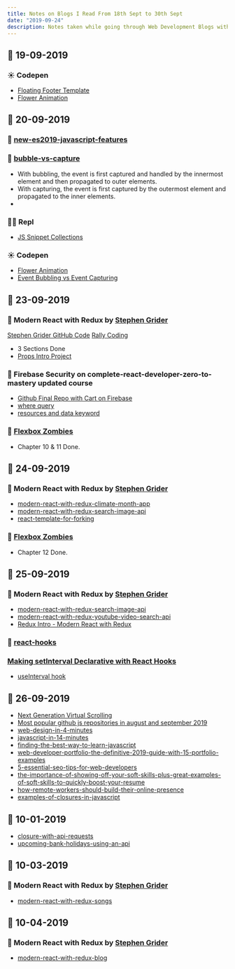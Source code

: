 ```yaml
---
title: Notes on Blogs I Read From 18th Sept to 30th Sept
date: "2019-09-24"
description: Notes taken while going through Web Development Blogs with highlights
---
```


## 📅 19-09-2019

### ☀ Codepen

- [Floating Footer Template](https://codepen.io/navinnavi19/pen/aboQoVX)
- [Flower Animation](https://codepen.io/navinnavi19/pen/ExYOjvO)

## 📅 20-09-2019

### 🚀 [new-es2019-javascript-features](https://blog.linguinecode.com/post/new-es2019-javascript-features)

### 🚀 [bubble-vs-capture](https://dev.to/clickys/bubble-vs-capture--3b19)

- With bubbling, the event is first captured and handled by the innermost element and then propagated to outer elements.
- With capturing, the event is first captured by the outermost element and propagated to the inner elements.
-

### 👨‍💻 Repl

- [JS Snippet Collections](https://repl.it/@NavinA/JS-Snippet-Collections)

### ☀ Codepen

- [Flower Animation](https://codepen.io/navinnavi19/pen/ExYOjvO)
- [Event Bubbling vs Event Capturing](https://codepen.io/navinnavi19/pen/bGbQMKb)

## 📅 23-09-2019

### 🚀 Modern React with Redux by [Stephen Grider](https://twitter.com/ste_grider)

[Stephen Grider GitHub Code](https://github.com/StephenGrider/redux-code)
[Rally Coding](https://www.rallycoding.com/)

- 3 Sections Done
- [Props Intro Project](https://stackblitz.com/edit/react-with-redux-components)

### 🚀 Firebase Security on complete-react-developer-zero-to-mastery updated course

- [Github Final Repo with Cart on Firebase](https://github.com/ZhangMYihua/crwn-clothing-firebase-cart)
- [where query](https://firebase.google.com/docs/firestore/query-data/get-data#get_multiple_documents_from_a_collection)
- [resources and data keyword](https://firebase.google.com/docs/firestore/security/rules-conditions#data_validation)

### 🚀 [Flexbox Zombies](https://flexboxzombies.com/p/flexbox-zombies)

- Chapter 10 & 11 Done.

## 📅 24-09-2019

### 🚀 Modern React with Redux by [Stephen Grider](https://twitter.com/ste_grider)

- [modern-react-with-redux-climate-month-app](https://stackblitz.com/edit/modern-react-with-redux-climate-month-app)
- [modern-react-with-redux-search-image-api](https://stackblitz.com/edit/modern-react-with-redux-search-image-api)
- [react-template-for-forking](https://stackblitz.com/edit/react-template-for-forking)

### 🚀 [Flexbox Zombies](https://flexboxzombies.com/p/flexbox-zombies)

- Chapter 12 Done.

## 📅 25-09-2019

### 🚀 Modern React with Redux by [Stephen Grider](https://twitter.com/ste_grider)

- [modern-react-with-redux-search-image-api](https://stackblitz.com/edit/modern-react-with-redux-search-image-api)
- [modern-react-with-redux-youtube-video-search-api](https://stackblitz.com/edit/modern-react-with-redux-youtube-video-search-api)
- [Redux Intro - Modern React with Redux](https://codepen.io/navinnavi19/pen/KKPEmMw)

### 🚀 [react-hooks](https://wattenberger.com/blog/react-hooks)

### [Making setInterval Declarative with React Hooks](https://overreacted.io/making-setinterval-declarative-with-react-hooks/)

- [useInterval hook](https://stackblitz.com/edit/react-useinterval-dan)

## 📅 26-09-2019

- [Next Generation Virtual Scrolling](https://www.sitepen.com/blog/next-generation-virtual-scrolling/)
- [Most popular github js repositories in august and september 2019](https://itnext.io/33-26-most-popular-github-js-repositories-in-august-and-september-2019-e8f17da6af4)
- [web-design-in-4-minutes](https://jgthms.com/web-design-in-4-minutes)
- [javascript-in-14-minutes](https://jgthms.com/javascript-in-14-minutes/)
- [finding-the-best-way-to-learn-javascript](https://blog.soshace.com/en/javascript/finding-the-best-way-to-learn-javascript/)
- [web-developer-portfolio-the-definitive-2019-guide-with-15-portfolio-examples](https://blog.soshace.com/en/tips/web-developer-portfolio-the-definitive-2019-guide-with-15-portfolio-examples/)
- [5-essential-seo-tips-for-web-developers](https://blog.soshace.com/en/tips/5-essential-seo-tips-for-web-developers/)
- [the-importance-of-showing-off-your-soft-skills-plus-great-examples-of-soft-skills-to-quickly-boost-your-resume](https://blog.soshace.com/en/human-resources/the-importance-of-showing-off-your-soft-skills-plus-great-examples-of-soft-skills-to-quickly-boost-your-resume/)
- [how-remote-workers-should-build-their-online-presence](https://blog.soshace.com/en/remote-job/how-remote-workers-should-build-their-online-presence/)
- [examples-of-closures-in-javascript](https://medium.com/javascript-in-plain-english/examples-of-closures-in-javascript-9bc397bbf1a1)

## 📅 10-01-2019

- [closure-with-api-requests](https://stackblitz.com/edit/closure-with-api-requests)
- [upcoming-bank-holidays-using-an-api](https://stackblitz.com/edit/upcoming-bank-holidays-using-an-api)

## 📅 10-03-2019

### 🚀 Modern React with Redux by [Stephen Grider](https://twitter.com/ste_grider)

- [modern-react-with-redux-songs](https://stackblitz.com/edit/modern-react-with-redux-songs)

## 📅 10-04-2019

### 🚀 Modern React with Redux by [Stephen Grider](https://twitter.com/ste_grider)

- [modern-react-with-redux-blog](https://stackblitz.com/edit/modern-react-with-redux-blog)
